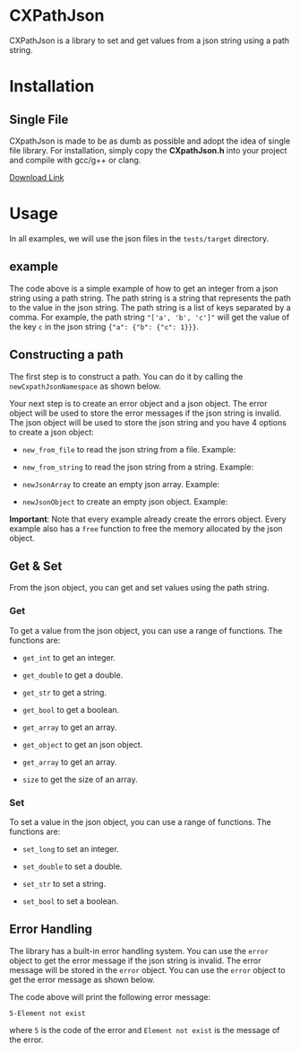 # CXPathJson
CXPathJson is a library to set and get values from a json string using a path string.

# Installation 

## Single File
CXpathJson is made to be as dumb as possible and adopt the idea of single file library.
For installation, simply copy the **CXpathJson.h** into your project and compile with gcc/g++ or clang. 

[Download Link]()

# Usage
In all examples, we will use the json files in the `tests/target` directory.

## example
<!-- tests/get/get_int.c -->

The code above is a simple example of how to get an integer from a json string using a path string. The path string is a string that represents the path to the value in the json string. The path string is a list of keys separated by a comma. For example, the path string `"['a', 'b', 'c']"` will get the value of the key `c` in the json string `{"a": {"b": {"c": 1}}}`.


## Constructing a path
The first step is to construct a path. You can do it by calling the `newCxpathJsonNamespace` as shown below.

<!-- tests/constructors/construct_xpath.c -->

Your next step is to create an error object and a json object. The error object will be used to store the error messages if the json string is invalid. The json object will be used to store the json string and you have 4 options to create a json object:
- `new_from_file` to read the json string from a file.
Example:
<!-- tests/constructors/construct_json_object_from_file.c -->

- `new_from_string` to read the json string from a string.
Example:
<!-- tests/constructors/construct_json_object_from_string.c -->

- `newJsonArray` to create an empty json array.
Example:
<!-- tests/constructors/construct_json_object_array.c -->

- `newJsonObject` to create an empty json object.
Example:
<!-- tests/constructors/construct_json_object_object.c -->

**Important**: Note that every example already create the errors object. Every example also has a `free` function to free the memory allocated by the json object.

## Get & Set
From the json object, you can get and set values using the path string.

### Get
To get a value from the json object, you can use a range of functions. The functions are:
- `get_int` to get an integer.
<!-- tests/get/get_int.c -->

- `get_double` to get a double.
<!-- tests/get/get_double.c -->

- `get_str` to get a string.
<!-- tests/get/get_str.c -->

- `get_bool` to get a boolean.
<!-- tests/get/get_bool.c -->

- `get_array` to get an array.
<!-- tests/get/get_array.c -->

- `get_object` to get an json object.
<!-- tests/get/get_object.c -->

- `get_array` to get an array.
<!-- tests/get/get_array.c -->

- `size` to get the size of an array.
<!-- tests/get/get_array_size.c -->


### Set
To set a value in the json object, you can use a range of functions. The functions are:

- `set_long` to set an integer.
<!-- tests/set/set_long.c -->

- `set_double` to set a double.
<!-- tests/set/set_double.c -->

- `set_str` to set a string.
<!-- tests/set/set_str.c -->

- `set_bool` to set a boolean.
<!-- tests/set/set_bool.c -->


## Error Handling
The library has a built-in error handling system. You can use the `error` object to get the error message if the json string is invalid. The error message will be stored in the `error` object. You can use the `error` object to get the error message as shown below.
<!-- tests/errors/raise_element_not_exists.c -->

The code above will print the following error message:
```
5-Element not exist
```
where `5` is the code of the error and `Element not exist` is the message of the error.





